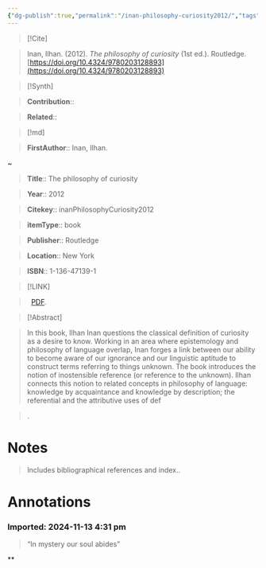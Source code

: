 ```yaml
---
{"dg-publish":true,"permalink":"/inan-philosophy-curiosity2012/","tags":["Curiosity","EarlyModernPhilosophy","ModernReligion"]}
---
```


 > [!Cite]

> Inan, Ilhan. (2012). _The philosophy of curiosity_ (1st ed.). Routledge. [https://doi.org/10.4324/9780203128893](https://doi.org/10.4324/9780203128893)

  

>[!Synth]

>**Contribution**::

>

>**Related**:: 

>

  

>[!md]

> **FirstAuthor**:: Inan, Ilhan. 

~   

> **Title**:: The philosophy of curiosity 

> **Year**:: 2012  

> **Citekey**:: inanPhilosophyCuriosity2012 

> **itemType**:: book 

> **Publisher**:: Routledge 

> **Location**:: New York 

> **ISBN**:: 1-136-47139-1   

  

> [!LINK]

>

>  [PDF](file://C:\Users\Gwynne\Zotero\storage\Q6UZ7KCR\Inan%20-%202012%20-%20The%20philosophy%20of%20curiosity.pdf).

  

> [!Abstract]

>

> In this book, Ilhan Inan questions the classical definition of curiosity as a desire to know. Working in an area where epistemology and philosophy of language overlap, Inan forges a link between our ability to become aware of our ignorance and our linguistic aptitude to construct terms referring to things unknown. The book introduces the notion of inostensible reference (or reference to the unknown). Ilhan connects this notion to related concepts in philosophy of language: knowledge by acquaintance and knowledge by description; the referential and the attributive uses of def

>.

>

# Notes

>

>Includes bibliographical references and index..

  
  

# Annotations





  

### Imported: 2024-11-13 4:31 pm

  
  





> “In mystery our soul abides”







**


